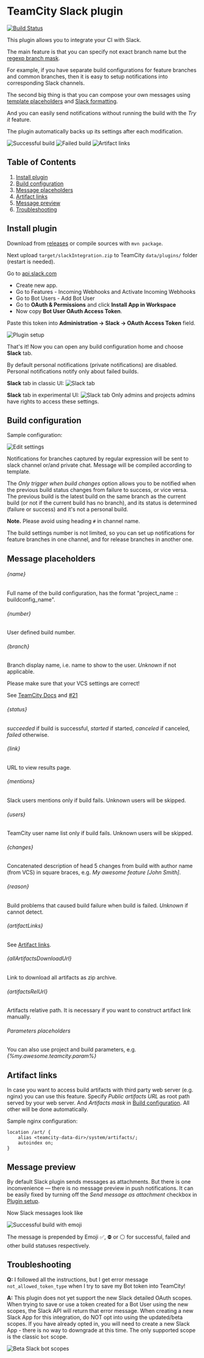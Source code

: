 # TeamCity Slack plugin

[![Build Status](https://travis-ci.org/alexkvak/teamcity-slack.svg?branch=master)](https://travis-ci.org/alexkvak/teamcity-slack)

This plugin allows you to integrate your CI with Slack.

The main feature is that you can specify not exact branch name but the [regexp branch mask](#build-configuration).

For example, if you have separate build configurations for feature branches and common branches, then it is easy to
setup notifications into corresponding Slack channels.

The second big thing is that you can compose your own messages using [template placeholders](#message-placeholders) and [Slack formatting](https://api.slack.com/docs/message-formatting).

And you can easily send notifications without running the build with the *Try it* feature.

The plugin automatically backs up its settings after each modification.

![Successful build](_doc/build-success.png)
![Failed build](_doc/build-fail.png)
![Artifact links](_doc/artifact-links.png)

## Table of Contents
1. [Install plugin](#install-plugin)
2. [Build configuration](#build-configuration)
3. [Message placeholders](#message-placeholders)
4. [Artifact links](#artifact-links)
5. [Message preview](#message-preview)
6. [Troubleshooting](#troubleshooting)

## Install plugin <a name="install-plugin"></a>
Download from [releases](https://github.com/alexkvak/teamcity-slack/releases) or compile 
sources with `mvn package`. 

Next upload `target/slackIntegration.zip` to TeamCity `data/plugins/` folder (restart is needed).

Go to [api.slack.com](https://api.slack.com/)
* Create new app.
* Go to Features - Incoming Webhooks and Activate Incoming Webhooks
* Go to Bot Users - Add Bot User
* Go to **OAuth & Permissions** and click **Install App in Workspace**
* Now copy **Bot User OAuth Access Token**.

Paste this token into **Administration -> Slack -> OAuth Access Token** field.

![Plugin setup](_doc/plugin-setup.png "Plugin setup")

That's it! Now you can open any build configuration home and choose **Slack** tab.

By default personal notifications (private notifications) are disabled. 
Personal notifications notify only about failed builds.

**Slack** tab in classic UI:
![Slack tab](_doc/slack-tab.png "Slack tab")

**Slack** tab in experimental UI:
![Slack tab](_doc/slack-tab-experimental-UI.png "Slack tab")
Only admins and projects admins have rights to access these settings. 

## Build configuration <a name="build-configuration"></a>

Sample configuration:

![Edit settings](_doc/edit-settings.png "Edit settings")

Notifications for branches captured by regular expression will be sent to slack channel or/and private chat.
Message will be compiled according to template.

The *Only trigger when build changes* option allows you to be notified when the previous build status changes from failure to success, or vice versa.
The previous build is the latest build on the same branch as the current build (or not if the current build has no branch), and
its status is determined (failure or success) and it's not a personal build.

**Note.** Please avoid using heading `#` in channel name.

The build settings number is not limited, so you can set up notifications for feature branches 
in one channel, and for release branches in another one.

## Message placeholders <a name="message-placeholders"></a>

###### {name} 
Full name of the build configuration, has the format "project_name :: buildconfig_name".

###### {number}
User defined build number.

###### {branch}
Branch display name, i.e. name to show to the user. *Unknown* if not applicable.

Please make sure that your VCS settings are correct!

See [TeamCity Docs](https://confluence.jetbrains.com/x/iwt2B#WorkingwithFeatureBranches-Logicalbranchname) and [#21](https://github.com/alexkvak/teamcity-slack/issues/21)

###### {status}
*succeeded* if build is successful, *started* if started, *canceled* if canceled, *failed* otherwise.

###### {link}
URL to view results page.

###### {mentions}
Slack users mentions only if build fails. Unknown users will be skipped.

###### {users}
TeamCity user name list only if build fails. Unknown users will be skipped.

###### {changes}
Concatenated description of head 5 changes from build with author name (from VCS) 
in square braces, e.g. *My awesome feature [John Smith]*.

###### {reason}
Build problems that caused build failure when build is failed. *Unknown* if cannot detect.

###### {artifactLinks}
See [Artifact links](#artifact-links).

###### {allArtifactsDownloadUrl}
Link to download all artifacts as zip archive.

###### {artifactsRelUrl}
Artifacts relative path. It is necessary if you want to construct artifact link manually.

###### Parameters placeholders
You can also use project and build parameters, e.g. *{%my.awesome.teamcity.param%}*


## Artifact links <a name="artifact-links"></a>
In case you want to access build artifacts with third party web server (e.g. nginx) you can use this feature.
Specify *Public artifacts URL* as root path served by your web server. 
And *Artifacts mask* in [Build configuration](#build-configuration).
All other will be done automatically.

Sample nginx configuration:
```
location /art/ {
    alias <teamcity-data-dir>/system/artifacts/;
    autoindex on;
}
```

## Message preview <a name="message-preview"></a>
By default Slack plugin sends messages as attachments. 
But there is one inconvenience — there is no message preview in push notifications. 
It can be easily fixed by turning off the *Send message as attachment* checkbox in [Plugin setup](#install-plugin).

Now Slack messages look like

![Successful build with emoji](_doc/build-success-emoji.png)

The message is prepended by Emoji ✅, ⛔ or ⚪ for successful, failed and other build statuses respectively.


## Troubleshooting <a name="troubleshooting"></a>
**Q:** I followed all the instructions, but I get error message `not_allowed_token_type` when I try to save my Bot token into TeamCity!

**A:** This plugin does not yet support the new Slack detailed OAuth scopes. When trying to save or use a token created for a Bot User using the new scopes, the Slack API will return that error message. When creating a new Slack App for this integration, do NOT opt into using the updated/beta scopes. If you have already opted in, you will need to create a new Slack App - there is no way to downgrade at this time. The only supported scope is the classic `bot` scope. 

![Beta Slack bot scopes](_doc/slack-beta-bot-scopes.png)
